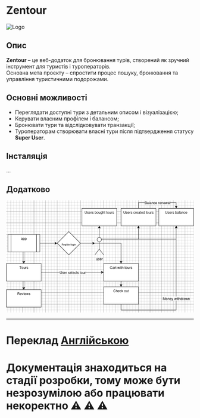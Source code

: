 # Zentour

![Logo]()

## Опис
**Zentour** – це веб-додаток для бронювання турів, створений як зручний інструмент для туристів і туроператорів.  
Основна мета проєкту – спростити процес пошуку, бронювання та управління туристичними подорожами.

## Основні можливості
- Переглядати доступні тури з детальним описом і візуалізацією;
- Керувати власним профілем і балансом;
- Бронювати тури та відслідковувати транзакції;
- Туроператорам створювати власні тури після підтвердження статусу **Super User**.

## Інсталяція
...

## Додатково

![Schema](images/zentour.drawio.png)

---
# Переклад [Англійською](README.md)

# Документація знаходиться на стадії розробки, тому може бути незрозумілою або працювати некоректно :warning: :warning: :warning: